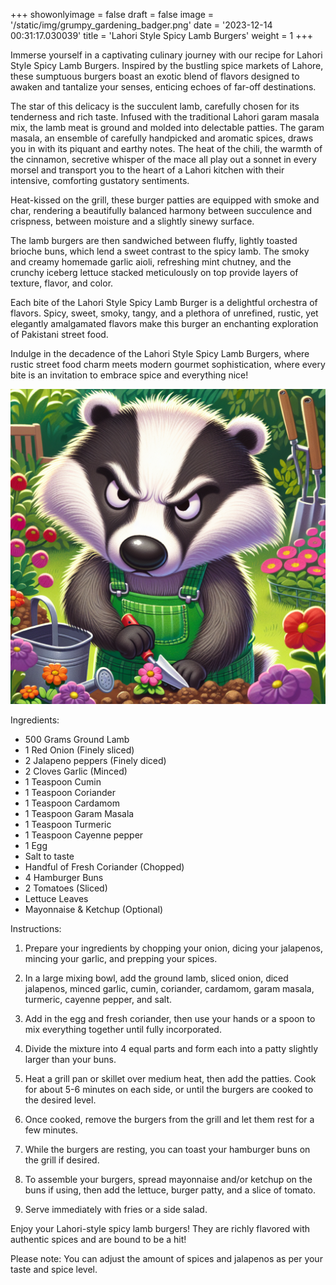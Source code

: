 +++ 
showonlyimage = false 
draft = false 
image = '/static/img/grumpy_gardening_badger.png' 
date = '2023-12-14 00:31:17.030039' 
title = 'Lahori Style Spicy Lamb Burgers' 
weight = 1
+++ 
 
Immerse yourself in a captivating culinary journey with our recipe for Lahori Style Spicy Lamb Burgers. Inspired by the bustling spice markets of Lahore, these sumptuous burgers boast an exotic blend of flavors designed to awaken and tantalize your senses, enticing echoes of far-off destinations.

The star of this delicacy is the succulent lamb, carefully chosen for its tenderness and rich taste. Infused with the traditional Lahori garam masala mix, the lamb meat is ground and molded into delectable patties. The garam masala, an ensemble of carefully handpicked and aromatic spices, draws you in with its piquant and earthy notes. The heat of the chili, the warmth of the cinnamon, secretive whisper of the mace all play out a sonnet in every morsel and transport you to the heart of a Lahori kitchen with their intensive, comforting gustatory sentiments.

Heat-kissed on the grill, these burger patties are equipped with smoke and char, rendering a beautifully balanced harmony between succulence and crispness, between moisture and a slightly sinewy surface.

The lamb burgers are then sandwiched between fluffy, lightly toasted brioche buns, which lend a sweet contrast to the spicy lamb. The smoky and creamy homemade garlic aioli, refreshing mint chutney, and the crunchy iceberg lettuce stacked meticulously on top provide layers of texture, flavor, and color.

Each bite of the Lahori Style Spicy Lamb Burger is a delightful orchestra of flavors. Spicy, sweet, smoky, tangy, and a plethora of unrefined, rustic, yet elegantly amalgamated flavors make this burger an enchanting exploration of Pakistani street food.

Indulge in the decadence of the Lahori Style Spicy Lamb Burgers, where rustic street food charm meets modern gourmet sophistication, where every bite is an invitation to embrace spice and everything nice! 

![](/static/img/grumpy_gardening_badger.png)

Ingredients: 
- 500 Grams Ground Lamb
- 1 Red Onion (Finely sliced)
- 2 Jalapeno peppers (Finely diced)
- 2 Cloves Garlic (Minced)
- 1 Teaspoon Cumin
- 1 Teaspoon Coriander
- 1 Teaspoon Cardamom
- 1 Teaspoon Garam Masala
- 1 Teaspoon Turmeric
- 1 Teaspoon Cayenne pepper
- 1 Egg
- Salt to taste
- Handful of Fresh Coriander (Chopped)
- 4 Hamburger Buns
- 2 Tomatoes (Sliced)
- Lettuce Leaves
- Mayonnaise & Ketchup (Optional)

Instructions:

1. Prepare your ingredients by chopping your onion, dicing your jalapenos, mincing your garlic, and prepping your spices.

2. In a large mixing bowl, add the ground lamb, sliced onion, diced jalapenos, minced garlic, cumin, coriander, cardamom, garam masala, turmeric, cayenne pepper, and salt. 

3. Add in the egg and fresh coriander, then use your hands or a spoon to mix everything together until fully incorporated. 

4. Divide the mixture into 4 equal parts and form each into a patty slightly larger than your buns. 

5. Heat a grill pan or skillet over medium heat, then add the patties. Cook for about 5-6 minutes on each side, or until the burgers are cooked to the desired level.

6. Once cooked, remove the burgers from the grill and let them rest for a few minutes.

7. While the burgers are resting, you can toast your hamburger buns on the grill if desired.

8. To assemble your burgers, spread mayonnaise and/or ketchup on the buns if using, then add the lettuce, burger patty, and a slice of tomato.

9. Serve immediately with fries or a side salad.

Enjoy your Lahori-style spicy lamb burgers! They are richly flavored with authentic spices and are bound to be a hit!

Please note: You can adjust the amount of spices and jalapenos as per your taste and spice level.


 